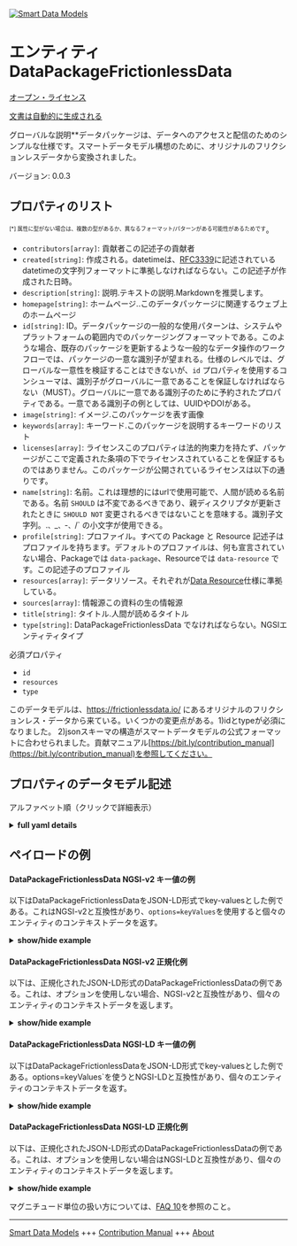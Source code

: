 <!-- 10-Header -->    
[![Smart Data Models](https://smartdatamodels.org/wp-content/uploads/2022/01/SmartDataModels_logo.png "Logo")](https://smartdatamodels.org)    
エンティティDataPackageFrictionlessData    
=================================<!-- /10-Header -->    
<!-- 15-License -->    
[オープン・ライセンス](https://github.com/smart-data-models//dataModel.FrictionlessData/blob/master/DataPackageFrictionlessData/LICENSE.md)    
[文書は自動的に生成される](https://docs.google.com/presentation/d/e/2PACX-1vTs-Ng5dIAwkg91oTTUdt8ua7woBXhPnwavZ0FxgR8BsAI_Ek3C5q97Nd94HS8KhP-r_quD4H0fgyt3/pub?start=false&loop=false&delayms=3000#slide=id.gb715ace035_0_60)    
<!-- /15-License -->    
<!-- 20-Description -->    
グローバルな説明**データパッケージは、データへのアクセスと配信のためのシンプルな仕様です。スマートデータモデル構想のために、オリジナルのフリクションレスデータから変換されました。    
バージョン: 0.0.3    
<!-- /20-Description -->    
<!-- 30-PropertiesList -->    
## プロパティのリスト    
<sup><sub>[*] 属性に型がない場合は、複数の型があるか、異なるフォーマット/パターンがある可能性があるためです</sub></sup>。    
- `contributors[array]`: 貢献者この記述子の貢献者  - `created[string]`: 作成される。datetimeは、[RFC3339](https://tools.ietf.org/html/rfc3339#section-5.6)に記述されているdatetimeの文字列フォーマットに準拠しなければならない。この記述子が作成された日時。  - `description[string]`: 説明.テキストの説明.Markdownを推奨します。  - `homepage[string]`: ホームページ..このデータパッケージに関連するウェブ上のホームページ  - `id[string]`: ID。データパッケージの一般的な使用パターンは、システムやプラットフォームの範囲内でのパッケージングフォーマットである。このような場合、既存のパッケージを更新するような一般的なデータ操作のワークフローでは、パッケージの一意な識別子が望まれる。仕様のレベルでは、グローバルな一意性を検証することはできないが、`id` プロパティを使用するコンシューマは、識別子がグローバルに一意であることを保証しなければならない（MUST）。グローバルに一意である識別子のために予約されたプロパティである。一意である識別子の例としては、UUIDやDOIがある。  - `image[string]`: イメージ.このパッケージを表す画像  - `keywords[array]`: キーワード.このパッケージを説明するキーワードのリスト  - `licenses[array]`: ライセンスこのプロパティは法的拘束力を持たず、パッケージがここで定義された条項の下でライセンスされていることを保証するものではありません。このパッケージが公開されているライセンスは以下の通りです。  - `name[string]`: 名前。これは理想的にはurlで使用可能で、人間が読める名前である。名前 `SHOULD` は不変であるべきであり、親ディスクリプタが更新されたときに `SHOULD NOT` 変更されるべきではないことを意味する。識別子文字列。.`、`_`、`-`、`/` の小文字が使用できる。  - `profile[string]`: プロファイル。すべての Package と Resource 記述子はプロファイルを持ちます。デフォルトのプロファイルは、何も宣言されていない場合、Packageでは `data-package`、Resourceでは `data-resource` です。この記述子のプロファイル  - `resources[array]`: データリソース。それぞれが[Data Resource](/data-resource/)仕様に準拠している。  - `sources[array]`: 情報源この資料の生の情報源  - `title[string]`: タイトル.人間が読めるタイトル  - `type[string]`: DataPackageFrictionlessData でなければならない。NGSIエンティティタイプ  <!-- /30-PropertiesList -->    
<!-- 35-RequiredProperties -->    
必須プロパティ    
- `id`  - `resources`  - `type`  <!-- /35-RequiredProperties -->    
<!-- 40-RequiredProperties -->    
このデータモデルは、https://frictionlessdata.io/ にあるオリジナルのフリクションレス・データから来ている。いくつかの変更点がある。1)idとtypeが必須になりました。 2)jsonスキーマの構造がスマートデータモデルの公式フォーマットに合わせられました。貢献マニュアル[https://bit.ly/contribution_manual](https://bit.ly/contribution_manual)を参照してください。    
<!-- /40-RequiredProperties -->    
<!-- 50-DataModelHeader -->    
## プロパティのデータモデル記述    
アルファベット順（クリックで詳細表示）    
<!-- /50-DataModelHeader -->    
<!-- 60-ModelYaml -->    
<details><summary><strong>full yaml details</strong></summary>      
```yaml    
DataPackageFrictionlessData:      
  description: Data Package is a simple specification for data access and delivery.Converted for Smart Data Models initiative from original frictionless data      
  properties:      
    contributors:      
      description: Contributors. The contributors to this descriptor      
      items:      
        type: string      
      type: array      
      x-ngsi:      
        type: Property      
    created:      
      description: "Created. The datetime must conform to the string formats for datetime as described in [RFC3339](https://tools.ietf.org/html/rfc3339#section-5.6). The datetime on which this descriptor was created"      
      type: string      
      x-ngsi:      
        type: Property      
    description:      
      description: Description. . A text description. Markdown is encouraged      
      type: string      
      x-ngsi:      
        type: Property      
    homepage:      
      description: Home Page. . The home on the web that is related to this data package      
      type: string      
      x-ngsi:      
        type: Property      
    id:      
      description: 'ID. A common usage pattern for Data Packages is as a packaging format within the bounds of a system or platform. In these cases, a unique identifier for a package is desired for common data handling workflows, such as updating an existing package. While at the level of the specification, global uniqueness cannot be validated, consumers using the `id` property `MUST` ensure identifiers are globally unique. A property reserved for globally unique identifiers. Examples of identifiers that are unique include UUIDs and DOIs'      
      type: string      
      x-ngsi:      
        type: Property      
    image:      
      description: Image. A image to represent this package      
      type: string      
      x-ngsi:      
        type: Property      
    keywords:      
      description: Keywords. . A list of keywords that describe this package      
      items:      
        type: string      
      type: array      
      x-ngsi:      
        type: Property      
    licenses:      
      description: Licenses. This property is not legally binding and does not guarantee that the package is licensed under the terms defined herein. The license(s) under which this package is published      
      items:      
        description: A license for this descriptor      
        properties:      
          name:      
            description: 'MUST be an Open Definition license identifier, see http://licenses.opendefinition.org/'      
            pattern: ^([-a-zA-Z0-9._])+$      
            type: string      
            x-ngsi:      
              type: Property      
          path:      
            description: 'A fully qualified URL, or a POSIX file path'      
            pattern: ^(?=^[^./~])(^((?!\.{2}).)*$).*$      
            type: string      
            x-ngsi:      
              type: Property      
          title:      
            description: A human-readable title      
            type: string      
            x-ngsi:      
              type: Property      
        type: object      
        x-ngsi:      
          type: Property      
      type: array      
      x-ngsi:      
        type: Property      
    name:      
      description: 'Name. This is ideally a url-usable and human-readable name. Name `SHOULD` be invariant, meaning it `SHOULD NOT` change when its parent descriptor is updated. An identifier string. Lower case characters with `.`, `_`, `-` and `/` are allowed'      
      type: string      
      x-ngsi:      
        type: Property      
    profile:      
      description: 'Profile. Every Package and Resource descriptor has a profile. The default profile, if none is declared, is `data-package` for Package and `data-resource` for Resource. The profile of this descriptor'      
      type: string      
      x-ngsi:      
        type: Property      
    resources:      
      description: 'Data Resources. An `array` of Data Resource objects, each compliant with the [Data Resource](/data-resource/) specification'      
      items:      
        type: string      
      type: array      
      x-ngsi:      
        type: Property      
    sources:      
      description: Sources. The raw sources for this resource      
      items:      
        type: string      
      type: array      
      x-ngsi:      
        type: Property      
    title:      
      description: Title. . A human-readable title      
      type: string      
      x-ngsi:      
        type: Property      
    type:      
      description: It has to be DataPackageFrictionlessData. NGSI entity type      
      enum:      
        - DataPackageFrictionlessData      
      type: string      
      x-ngsi:      
        type: Property      
  required:      
    - id      
    - type      
    - resources      
  type: object      
  x-derived-from: ""      
  x-disclaimer: 'Redistribution and use in source and binary forms, with or without modification, are permitted  provided that the license conditions are met. Copyleft (c) 2022 Contributors to Smart Data Models Program'      
  x-license-url: https://github.com/smart-data-models/dataModel.FrictionlessData/blob/master/DataPackageFrictionlessData/LICENSE.md      
  x-model-schema: https://smart-data-models.github.io/dataModel.FrictionlessData/DataPackageFrictionlessData/schema.json      
  x-model-tags: SDG      
  x-version: 0.0.3      
```    
</details>      
<!-- /60-ModelYaml -->    
<!-- 70-MiddleNotes -->    
<!-- /70-MiddleNotes -->    
<!-- 80-Examples -->    
## ペイロードの例    
#### DataPackageFrictionlessData NGSI-v2 キー値の例    
以下はDataPackageFrictionlessDataをJSON-LD形式でkey-valuesとした例である。これはNGSI-v2と互換性があり、`options=keyValues`を使用すると個々のエンティティのコンテキストデータを返す。    
<details><summary><strong>show/hide example</strong></summary>      
```json  
{  
  "id": "uri:ngsi-ld:datapackage:001",  
  "type": "DataPackageFrictionlessData",  
  "name": "cpi",  
  "title": "Annual Consumer Price Index (CPI)",  
  "description": "Annual Consumer Price Index (CPI) for most countries in the world. Reference year is 2005.",  
  "profile": "tabular-data-package",  
  "licenses": [  
    {  
      "name": "CC-BY-4.0",  
      "title": "Creative Commons Attribution 4.0",  
      "path": "https://creativecommons.org/licenses/by/4.0/"  
    }  
  ],  
  "keywords": [  
    "CPI",  
    "World",  
    "Consumer Price Index",  
    "Annual Data",  
    "The World Bank"  
  ],  
  "version": "2.0.0",  
  "sources": [  
    {  
      "title": "The World Bank",  
      "path": "http://data.worldbank.org/indicator/FP.CPI.TOTL"  
    }  
  ],  
  "resources": [  
    {  
      "path": "data/cpi.csv",  
      "name": "cpi",  
      "profile": "tabular-data-resource",  
      "schema": {  
        "fields": [  
          {  
            "name": "Country Name",  
            "type": "string"  
          },  
          {  
            "name": "Country Code",  
            "type": "string"  
          },  
          {  
            "name": "Year",  
            "type": "year"  
          },  
          {  
            "name": "CPI",  
            "description": "CPI (where 2005=100)",  
            "type": "number"  
          }  
        ]  
      }  
    }  
  ]  
}  
```  
</details>    
#### DataPackageFrictionlessData NGSI-v2 正規化例    
以下は、正規化されたJSON-LD形式のDataPackageFrictionlessDataの例である。これは、オプションを使用しない場合、NGSI-v2と互換性があり、個々のエンティティのコンテキストデータを返します。    
<details><summary><strong>show/hide example</strong></summary>      
```json  
{  
  "id": "uri:ngsi-ld:datapackage:001",  
  "type": "DataPackageFrictionlessData",  
  "name": {  
    "type": "Text",  
    "value": "cpi"  
  },  
  "title": {  
    "type": "Text",  
    "value": "Annual Consumer Price Index (CPI)"  
  },  
  "description": {  
    "type": "Text",  
    "value": "Annual Consumer Price Index (CPI) for most countries in the world. Reference year is 2005."  
  },  
  "profile": {  
    "type": "Text",  
    "value": "tabular-data-package"  
  },  
  "licenses": {  
    "type": "StructuredValue",  
    "value": [  
      {  
        "name": "CC-BY-4.0",  
        "title": "Creative Commons Attribution 4.0",  
        "path": "https://creativecommons.org/licenses/by/4.0/"  
      }  
    ]  
  },  
  "keywords": {  
    "type": "StructuredValue",  
    "value": [  
      "CPI",  
      "World",  
      "Consumer Price Index",  
      "Annual Data",  
      "The World Bank"  
    ]  
  },  
  "version": {  
    "type": "Text",  
    "value": "2.0.0"  
  },  
  "sources": {  
    "type": "StructuredValue",  
    "value": [  
      {  
        "title": "The World Bank",  
        "path": "http://data.worldbank.org/indicator/FP.CPI.TOTL"  
      }  
    ]  
  },  
  "resources": {  
    "type": "StructuredValue",  
    "value": [  
      {  
        "path": "data/cpi.csv",  
        "name": "cpi",  
        "profile": "tabular-data-resource",  
        "schema": {  
          "fields": [  
            {  
              "name": "Country Name",  
              "type": "string"  
            },  
            {  
              "name": "Country Code",  
              "type": "string"  
            },  
            {  
              "name": "Year",  
              "type": "year"  
            },  
            {  
              "name": "CPI",  
              "description": "CPI (where 2005=100)",  
              "type": "number"  
            }  
          ]  
        }  
      }  
    ]  
  }  
}  
```  
</details>    
#### DataPackageFrictionlessData NGSI-LD キー値の例    
以下はDataPackageFrictionlessDataをJSON-LD形式でkey-valuesとした例である。options=keyValues`を使うとNGSI-LDと互換性があり、個々のエンティティのコンテキストデータを返す。    
<details><summary><strong>show/hide example</strong></summary>      
```json  
{  
  "id": "uri:ngsi-ld:datapackage:001",  
  "type": "DataPackageFrictionlessData",  
  "description": "Annual Consumer Price Index (CPI) for most countries in the world. Reference year is 2005.",  
  "keywords": [  
    "CPI",  
    "World",  
    "Consumer Price Index",  
    "Annual Data",  
    "The World Bank"  
  ],  
  "licenses": [  
    {  
      "name": "CC-BY-4.0",  
      "title": "Creative Commons Attribution 4.0",  
      "path": "https://creativecommons.org/licenses/by/4.0/"  
    }  
  ],  
  "name": "cpi",  
  "profile": "tabular-data-package",  
  "resources": [  
    {  
      "path": "data/cpi.csv",  
      "name": "cpi",  
      "profile": "tabular-data-resource",  
      "schema": {  
        "fields": [  
          {  
            "name": "Country Name",  
            "type": "string"  
          },  
          {  
            "name": "Country Code",  
            "type": "string"  
          },  
          {  
            "name": "Year",  
            "type": "year"  
          },  
          {  
            "name": "CPI",  
            "description": "CPI (where 2005=100)",  
            "type": "number"  
          }  
        ]  
      }  
    }  
  ],  
  "sources": [  
    {  
      "title": "The World Bank",  
      "path": "http://data.worldbank.org/indicator/FP.CPI.TOTL"  
    }  
  ],  
  "title": "Annual Consumer Price Index (CPI)",  
  "version": "2.0.0",  
  "@context": [  
    "https://raw.githubusercontent.com/smart-data-models/dataModel.FrictionlessData/master/context.jsonld"  
  ]  
}  
```  
</details>    
#### DataPackageFrictionlessData NGSI-LD 正規化例    
以下は、正規化されたJSON-LD形式のDataPackageFrictionlessDataの例である。これは、オプションを使用しない場合はNGSI-LDと互換性があり、個々のエンティティのコンテキストデータを返します。    
<details><summary><strong>show/hide example</strong></summary>      
```json  
{  
    "id": "uri:ngsi-ld:datapackage:001",  
    "type": "DataPackageFrictionlessData",  
    "description": {  
        "type": "Property",  
        "value": "Annual Consumer Price Index (CPI) for most countries in the world. Reference year is 2005."  
    },  
    "keywords": {  
        "type": "Property",  
        "value": [  
            "CPI",  
            "World",  
            "Consumer Price Index",  
            "Annual Data",  
            "The World Bank"  
        ]  
    },  
    "licenses": {  
        "type": "Property",  
        "value": [  
            {  
                "name": "CC-BY-4.0",  
                "title": "Creative Commons Attribution 4.0",  
                "path": "https://creativecommons.org/licenses/by/4.0/"  
            }  
        ]  
    },  
    "name": {  
        "type": "Property",  
        "value": "cpi"  
    },  
    "profile": {  
        "type": "Property",  
        "value": "tabular-data-package"  
    },  
    "resources": {  
        "type": "Property",  
        "value": [  
            {  
                "path": "data/cpi.csv",  
                "name": "cpi",  
                "profile": "tabular-data-resource",  
                "schema": {  
                    "fields": [  
                        {  
                            "name": "Country Name",  
                            "type": "string"  
                        },  
                        {  
                            "name": "Country Code",  
                            "type": "string"  
                        },  
                        {  
                            "name": "Year",  
                            "type": "year"  
                        },  
                        {  
                            "name": "CPI",  
                            "description": "CPI (where 2005=100)",  
                            "type": "number"  
                        }  
                    ]  
                }  
            }  
        ]  
    },  
    "sources": {  
        "type": "Property",  
        "value": [  
            {  
                "title": "The World Bank",  
                "path": "http://data.worldbank.org/indicator/FP.CPI.TOTL"  
            }  
        ]  
    },  
    "title": {  
        "type": "Property",  
        "value": "Annual Consumer Price Index (CPI)"  
    },  
    "version": {  
        "type": "Property",  
        "value": "2.0.0"  
    },  
    "@context": [  
        "https://raw.githubusercontent.com/smart-data-models/dataModel.FrictionlessData/master/context.jsonld"  
    ]  
}  
```  
</details><!-- /80-Examples -->    
<!-- 90-FooterNotes -->    
<!-- /90-FooterNotes -->    
<!-- 95-Units -->    
マグニチュード単位の扱い方については、[FAQ 10](https://smartdatamodels.org/index.php/faqs/)を参照のこと。    
<!-- /95-Units -->    
<!-- 97-LastFooter -->    
---    
[Smart Data Models](https://smartdatamodels.org) +++ [Contribution Manual](https://bit.ly/contribution_manual) +++ [About](https://bit.ly/Introduction_SDM)<!-- /97-LastFooter -->    
